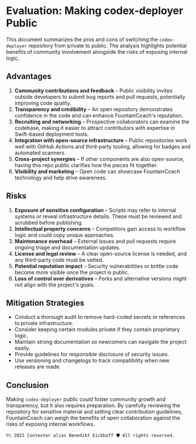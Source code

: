 # Evaluation: Making codex-deployer Public

This document summarizes the pros and cons of switching the `codex-deployer` repository from private to public. The analysis highlights potential benefits of community involvement alongside the risks of exposing internal logic.

## Advantages

1. **Community contributions and feedback** – Public visibility invites outside developers to submit bug reports and pull requests, potentially improving code quality.
2. **Transparency and credibility** – An open repository demonstrates confidence in the code and can enhance FountainCoach's reputation.
3. **Recruiting and networking** – Prospective collaborators can examine the codebase, making it easier to attract contributors with expertise in Swift-based deployment tools.
4. **Integration with open-source infrastructure** – Public repositories work well with GitHub Actions and third-party tooling, allowing for badges and automated scanners.
5. **Cross-project synergies** – If other components are also open-source, having this repo public clarifies how the pieces fit together.
6. **Visibility and marketing** – Open code can showcase FountainCoach technology and help drive awareness.

## Risks

1. **Exposure of sensitive configuration** – Scripts may refer to internal systems or reveal infrastructure details. These must be reviewed and scrubbed before publishing.
2. **Intellectual property concerns** – Competitors gain access to workflow logic and could copy unique approaches.
3. **Maintenance overhead** – External issues and pull requests require ongoing triage and documentation updates.
4. **License and legal review** – A clear open-source license is needed, and any third-party code must be vetted.
5. **Potential reputation impact** – Security vulnerabilities or brittle code become more visible once the project is public.
6. **Loss of control over derivatives** – Forks and alternative versions might not align with the project's goals.

## Mitigation Strategies

- Conduct a thorough audit to remove hard-coded secrets or references to private infrastructure.
- Consider keeping certain modules private if they contain proprietary logic.
- Maintain strong documentation so newcomers can navigate the project easily.
- Provide guidelines for responsible disclosure of security issues.
- Use versioning and changelogs to track compatibility when new releases are made.

## Conclusion

Making `codex-deployer` public could foster community growth and transparency, but it also requires preparation. By carefully reviewing the repository for sensitive material and setting clear contribution guidelines, FountainCoach can weigh the benefits of open collaboration against the risks of exposing internal workflows.

````text
©\ 2025 Contexter alias Benedikt Eickhoff 🛡️ All rights reserved.
````
